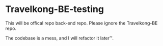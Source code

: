 # Travelkong-BE-testing
This will be offical repo back-end repo. Please ignore the Travelkong-BE repo.

The codebase is a mess, and I will refactor it later™.
